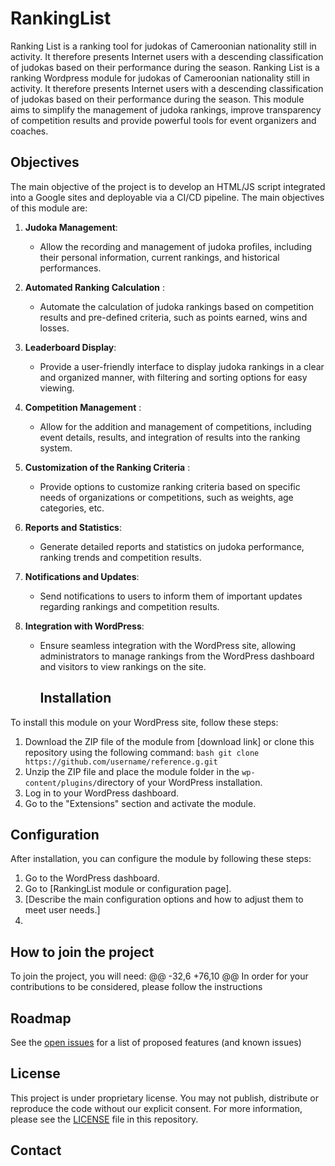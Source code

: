 # RankingList

Ranking List is a ranking tool for judokas of Cameroonian nationality still in activity. It therefore presents Internet users with a descending classification of judokas based on their performance during the season. 
Ranking List is a ranking Wordpress module for judokas of Cameroonian nationality still in activity. It therefore presents Internet users with a descending classification of judokas based on their performance during the season. This module aims to simplify the management of judoka rankings, improve transparency of competition results and provide powerful tools for event organizers and coaches.

## Objectives
The main objective of the project is to develop an HTML/JS script integrated into a Google sites and deployable via a CI/CD pipeline. 
The main objectives of this module are:

1. **Judoka Management**:
   - Allow the recording and management of judoka profiles, including their personal information, current rankings, and historical performances.

2. **Automated Ranking Calculation** :
   - Automate the calculation of judoka rankings based on competition results and pre-defined criteria, such as points earned, wins and losses.

3. **Leaderboard Display**:
   - Provide a user-friendly interface to display judoka rankings in a clear and organized manner, with filtering and sorting options for easy viewing.

4. **Competition Management** :
   - Allow for the addition and management of competitions, including event details, results, and integration of results into the ranking system.

5. **Customization of the Ranking Criteria** :
   - Provide options to customize ranking criteria based on specific needs of organizations or competitions, such as weights, age categories, etc.

6. **Reports and Statistics**:
   - Generate detailed reports and statistics on judoka performance, ranking trends and competition results.

7. **Notifications and Updates**:
   - Send notifications to users to inform them of important updates regarding rankings and competition results.

8. **Integration with WordPress**:
   - Ensure seamless integration with the WordPress site, allowing administrators to manage rankings from the WordPress dashboard and visitors to view rankings on the site.

     ## Installation

To install this module on your WordPress site, follow these steps:

1. Download the ZIP file of the module from [download link] or clone this repository using the following command:
    `bash
    git clone https://github.com/username/reference.g.git
    `
2. Unzip the ZIP file and place the module folder in the `wp-content/plugins/`directory of your WordPress installation.
3. Log in to your WordPress dashboard.
4. Go to the "Extensions" section and activate the module.

## Configuration

After installation, you can configure the module by following these steps:

1. Go to the WordPress dashboard.
2. Go to [RankingList module or configuration page].
3. [Describe the main configuration options and how to adjust them to meet user needs.]
4. 
## How to join the project

To join the project, you will need: 
@@ -32,6 +76,10 @@ In order for your contributions to be considered, please follow the instructions
## Roadmap
See the [open issues](https://github.com/nyx-ei/RankingList/issues) for a list of proposed features (and known issues)

## License

This project is under proprietary license. You may not publish, distribute or reproduce the code without our explicit consent. For more information, please see the [LICENSE](LICENSE) file in this repository.


## Contact
